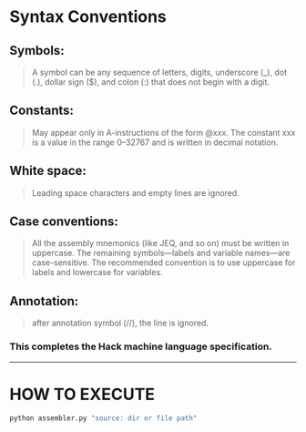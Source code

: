 # Syntax Conventions

## Symbols:
>A symbol can be any sequence of letters, digits, underscore (_), dot (.), dollar sign ($), and colon (:) that does not begin with a digit.

## Constants:
>May appear only in A-instructions of the form @xxx. The constant xxx is a value in the range 0–32767 and is written in decimal notation.

## White space:
>Leading space characters and empty lines are ignored.

## Case conventions:
>All the assembly mnemonics (like JEQ, and so on) must be written in uppercase. The remaining symbols—labels and variable names—are case-sensitive. The recommended convention is to use uppercase for labels and lowercase for variables.

## Annotation:
>after annotation symbol (//), the line is ignored.

### This completes the Hack machine language specification.

---
# HOW TO EXECUTE
```cmd
python assembler.py "source: dir or file path"
```